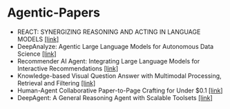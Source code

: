 # Agentic-Papers

+ REACT: SYNERGIZING REASONING AND ACTING IN LANGUAGE MODELS [[link]](https://arxiv.org/pdf/2210.03629)
+ DeepAnalyze: Agentic Large Language Models for Autonomous Data Science [[link]](https://arxiv.org/pdf/2510.16872)
+ Recommender AI Agent: Integrating Large Language Models for Interactive Recommendations [[link]](https://arxiv.org/pdf/2308.16505)
+ Knowledge-based Visual Question Answer with Multimodal Processing, Retrieval and Filtering [[link]](https://arxiv.org/pdf/2510.14605)
+ Human-Agent Collaborative Paper-to-Page Crafting for Under $0.1 [[link]](https://arxiv.org/pdf/2510.19600)
+ DeepAgent: A General Reasoning Agent with Scalable Toolsets [[link]](https://arxiv.org/pdf/2510.21618)

